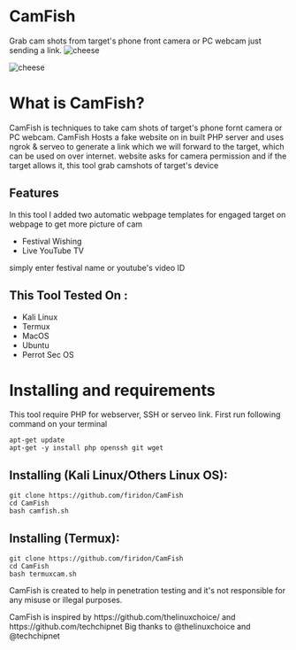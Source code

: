 # CamFish
Grab cam shots from target's phone front camera or PC webcam just sending a link.
![cheese](https://1.bp.blogspot.com/-YNCXam1vNOg/Xp7nZc1qkrI/AAAAAAAALGI/isv-n0Fc_JUyJ2h-J-sQg5ZapJo029hOQCLcBGAsYHQ/s1600/camfish.png)

![cheese](https://1.bp.blogspot.com/-mhOIazswzQE/Xp8B6vTOhkI/AAAAAAAALGk/GKhNKwOgXYwwOlTLMBi0NUwyg2q--yr7QCLcBGAsYHQ/s1600/webpage.png)

# What is CamFish?
<p>CamFish is techniques to take cam shots of target's phone fornt camera or PC webcam. CamFish Hosts a fake website on in built PHP server and uses ngrok & serveo to generate a link which we will forward to the target, which can be used on over internet. website asks for camera permission and if the target allows it, this tool grab camshots of target's device</p>

## Features
<p>In this tool I added two automatic webpage templates for engaged target on webpage to get more picture of cam</p>
<ul>
  <li>Festival Wishing</li>
  <li>Live YouTube TV</li>
</ul>
<p>simply enter festival name or youtube's video ID</p>

## This Tool Tested On :
<ul>
  <li>Kali Linux</li>
  <li>Termux</li>
  <li>MacOS</li>
  <li>Ubuntu</li>
  <li>Perrot Sec OS</li>
</ul>

# Installing and requirements
<p>This tool require PHP for webserver, SSH or serveo link. First run following command on your terminal</p>

```
apt-get update
apt-get -y install php openssh git wget
```

## Installing (Kali Linux/Others Linux OS):

```
git clone https://github.com/firidon/CamFish
cd CamFish
bash camfish.sh
```

## Installing (Termux):

```
git clone https://github.com/firidon/CamFish
cd CamFish
bash termuxcam.sh
```

<p>CamFish is created to help in penetration testing and it's not responsible for any misuse or illegal purposes.</p>
<p>CamFish is inspired by https://github.com/thelinuxchoice/ and https://github.com/techchipnet Big thanks to @thelinuxchoice and @techchipnet</p>
